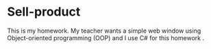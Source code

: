 # Sell-product
This is my homework. My teacher wants a simple web window using Object-oriented programming (OOP) and I use C# for this homework . 
